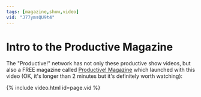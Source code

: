 ```yaml
---
tags: [magazine,show,video]
vid: "J77ymsQU9t4"
---
```


# Intro to the Productive Magazine

The "Productive!" network has not only these productive show videos, but also a FREE magazine called [Productive! Magazine](http://productivemag.com) which launched with this video (OK, it's longer than 2 minutes but it's definitely worth watching):

{% include video.html id=page.vid %}

[n]: https://michael.gratis/nozbe